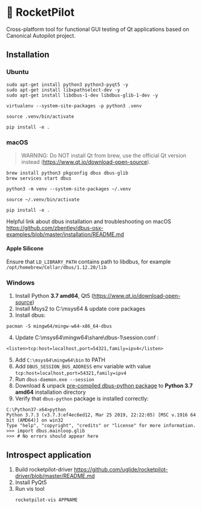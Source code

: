 # 🚀 RocketPilot

Cross-platform tool for functional GUI testing of Qt applications based on Canonical Autopilot project.

## Installation

### Ubuntu
```
sudo apt-get install python3 python3-pyqt5 -y
sudo apt-get install libxpathselect-dev -y
sudo apt-get install libdbus-1-dev libdbus-glib-1-dev -y

virtualenv --system-site-packages -p python3 .venv

source .venv/bin/activate

pip install -e . 
```

### macOS
> WARNING: Do NOT install Qt from brew, use the official Qt version instead (https://www.qt.io/download-open-source).

```
brew install python3 pkgconfig dbus dbus-glib
brew services start dbus

python3 -m venv --system-site-packages ~/.venv

source ~/.venv/bin/activate

pip install -e . 
```

Helpful link about dbus installation and troubleshooting on macOS https://github.com/zbentley/dbus-osx-examples/blob/master/installation/README.md

#### Apple Silicone

Ensure that `LD_LIBRARY_PATH` contains path to libdbus, for example `/opt/homebrew/Cellar/dbus/1.12.20/lib`


### Windows
1. Install Python **3.7 amd64**, Qt5 (https://www.qt.io/download-open-source)
2. Install Msys2 to C:\msys64 & update core packages
3. Install dbus:
```
pacman -S mingw64/mingw-w64-x86_64-dbus
```
4. Update C:\msys64\mingw64\share\dbus-1\session.conf :
```
<listen>tcp:host=localhost,port=54321,family=ipv4</listen>
```
5. Add `C:\msys64\mingw64\bin` to PATH
6. Add `DBUS_SESSION_BUS_ADDRESS` env variable with value `tcp:host=localhost,port=54321,family=ipv4`
7. Run `dbus-daemon.exe --session`
8. Download & unpack [pre-compiled dbus-python package](https://github.com/uglide/dbus-python-windows) to 
**Python 3.7 amd64** installation directory 
9. Verify that `dbus-python` package is installed correctly:
```
C:\Python37-x64>python
Python 3.7.3 (v3.7.3:ef4ec6ed12, Mar 25 2019, 22:22:05) [MSC v.1916 64 bit (AMD64)] on win32
Type "help", "copyright", "credits" or "license" for more information.
>>> import dbus.mainloop.glib
>>> # No errors should appear here
```

## Introspect application
1. Build rocketpilot-driver https://github.com/uglide/rocketpilot-driver/blob/master/README.md
2. Install PyQt5
3. Run vis tool
    ```bash
    rocketpilot-vis APPNAME
    ```
